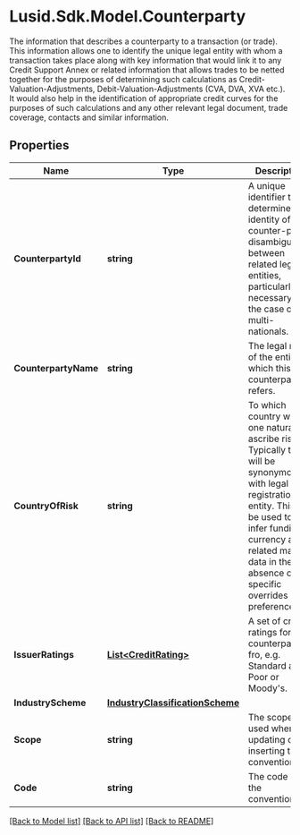 # Lusid.Sdk.Model.Counterparty
The information that describes a counterparty to a transaction (or trade). This information allows one to identify the unique legal entity with whom a transaction  takes place along with key information that would link it to any Credit Support Annex or related information that allows trades to be netted together for  the purposes of determining such calculations as Credit-Valuation-Adjustments, Debit-Valuation-Adjustments (CVA, DVA, XVA etc.). It would also help in the identification  of appropriate credit curves for the purposes of such calculations and any other relevant legal document, trade coverage, contacts and similar information.

## Properties

Name | Type | Description | Notes
------------ | ------------- | ------------- | -------------
**CounterpartyId** | **string** | A unique identifier that determines the identity of the counter-party, disambiguating between related legal entities, particularly necessary in the case of multi-nationals. | 
**CounterpartyName** | **string** | The legal name of the entity to which this counterparty refers. | 
**CountryOfRisk** | **string** | To which country would one naturally ascribe risk. Typically this will be synonymous with legal registration entity.  This can be used to infer funding currency and related market data in the absence of specific overrides or preference. | 
**IssuerRatings** | [**List&lt;CreditRating&gt;**](CreditRating.md) | A set of credit ratings for the counterparty fro, e.g. Standard and Poor or Moody&#39;s. | 
**IndustryScheme** | [**IndustryClassificationScheme**](IndustryClassificationScheme.md) |  | 
**Scope** | **string** | The scope used when updating or inserting the convention. | [optional] 
**Code** | **string** | The code of the convention. | [optional] 

[[Back to Model list]](../README.md#documentation-for-models) [[Back to API list]](../README.md#documentation-for-api-endpoints) [[Back to README]](../README.md)

